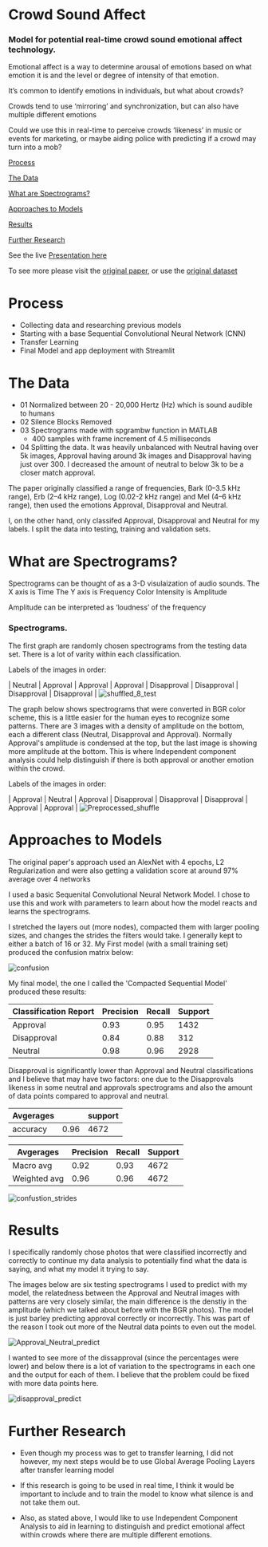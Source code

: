 # Crowd Sound Affect
### Model for potential real-time crowd sound emotional affect technology.

Emotional affect is a way to determine arousal of emotions based on what emotion it is and the level or degree of intensity of that emotion.

It’s common to identify emotions in individuals, but what about crowds?

Crowds tend to use ‘mirroring’ and synchronization, 
but can also have multiple different emotions

Could we use this in real-time to perceive crowds ‘likeness’ in music or events for marketing, or maybe aiding police with predicting if a crowd may turn into a mob?


[Process](#Process)

[The Data](#The-Data)

[What are Spectrograms?](#What-are-Spectrograms?)

[Approaches to Models](#Approaches-to-Models)

[Results](#Results)

[Further Research](#Further-Research)

See the live [Presentation here](https://www.loom.com/share/2ccdf31949c8480b90c3b2ecad3cb2a3)


To see more please visit the [original paper](https://link.springer.com/article/10.1007/s11042-020-09428-x), or use the [original dataset](https://ieee-dataport.org/open-access/emotional-crowd-sound)


# Process
- Collecting data and researching previous models 
- Starting with a base Sequential Convolutional Neural Network (CNN)
- Transfer Learning
- Final Model and app deployment with Streamlit

# The Data

- 01 Normalized between 20 - 20,000 Hertz (Hz) which is sound audible to humans
- 02 Silence Blocks Removed
- 03 Spectrograms made with spgrambw function in MATLAB
    - 400 samples with frame increment of 4.5 milliseconds
- 04 Splitting the data. It was heavily unbalanced with Neutral having over 5k images, Approval having around 3k images and Disapproval having just over 300. I decreased the amount of neutral to below 3k to be a closer match approval.

The paper originally classified a range of frequencies, Bark (0–3.5 kHz range), Erb (2–4 kHz range), Log (0.02-2 kHz range) and Mel (4–6 kHz range), then used the emotions Approval, Disapproval and Neutral.

I, on the other hand, only classifed Approval, Disapproval and Neutral for my labels. I split the data into testing, training and validation sets. 

# What are Spectrograms?
Spectrograms can be thought of as a 3-D visulaization of audio sounds. 
The X axis is Time
The Y axis is Frequency 
Color Intensity is Amplitude

Amplitude can be interpreted as ‘loudness’ of the frequency
### Spectrograms. 
The first graph are randomly chosen spectrograms from the testing data set. There is a lot of varity within each classification. 

Labels of the images in order: 

| Neutral |             Approval |          Approval |             Approval |                   Disapproval |          Disapproval |          Disapproval |          Disapproval |
![shuffled_8_test](https://user-images.githubusercontent.com/61055286/129239920-b92cad62-a77b-4a9e-b7f1-c6a85776ac5e.png)

The graph below shows spectrograms that were converted in BGR color scheme, this is a little easier for the human eyes to recognize some patterns. There are 3 images with a density of amplitude on the bottom, each a different class (Neutral, Disapproval and Approval). Normally Approval's amplitude is condensed at the top, but the last image is showing more amplitude at the bottom. This is where Independent component analysis could help distinguish if there is both approval or another emotion within the crowd. 

Labels of the images in order: 

| Approval    |     Neutral      |     Approval        |       Disapproval  |      Disapproval    |    Disapproval    |      Approval   |           Approval |
![Preprocessed_shuffle](https://user-images.githubusercontent.com/61055286/129240138-66e4c694-9b58-4b6b-b75b-364cb82140fe.png)

# Approaches to Models
The original paper's approach used an AlexNet with 4 epochs, L2 Regularization and were also getting a validation score at around 97% average over 4 networks

I used a basic Sequenital Convolutional Neural Network Model. I chose to use this and work with parameters to learn about how the model reacts and learns the spectrograms. 

I stretched the layers out (more nodes), compacted them with larger pooling sizes, and changes the strides the filters would take. I generally kept to either a batch of 16 or 32. My First model (with a small training set) produced the confusion matrix below:


![confusion](https://user-images.githubusercontent.com/61055286/129240288-5ef1ad3f-312d-4d5a-85e4-f2383f7e6420.png)

My final model, the one I called the 'Compacted Sequential Model' produced these results:

|   Classification Report | Precision   | Recall   | Support|
|-----------------|--------|---------|-------|
|    Approval      | 0.93     | 0.95     | 1432|
| Disapproval      | 0.84    |  0.88      | 312|
|     Neutral      | 0.98   |   0.96     | 2928|

Disapproval is significantly lower than Approval and Neutral classifications and I believe that may have two factors: one due to the Disapprovals likeness in some neutral and approvals spectrograms and also the amount of data points compared to approval and neutral. 


|   Avgerages |  | support|
|-----------|--------|--------|
|    accuracy |0.96 |   4672|


|   Avgerages | Precision   | Recall   | Support|
|--------------|------------|------------|--------|
|   Macro avg    |   0.92    |  0.93   |   4672|
| Weighted avg  |     0.96    |  0.96 |     4672|


![confustion_strides](https://user-images.githubusercontent.com/61055286/129240377-5a8fbee0-7add-4fc7-b1da-6bf625b8c317.png)

# Results
I specifically randomly chose photos that were classified incorrectly and correctly to continue my data analysis to potentially find what the data is saying, and what my model it trying to say. 

 The images below are six testing spectrograms I used to predict with my model, the relatedness between the Approval and Neutral images with patterns are very closely similar, the main difference is the denstiy in the amplitude (which we talked about before with the BGR photos). The model is just barley predicting approval correctly or incorrectly. This was part of the reason I took out more of the Neutral data points to even out the model. 

![Approval_Neutral_predict](https://user-images.githubusercontent.com/61055286/129246995-501b5f60-2e20-47e0-884b-6cbc0d7d0038.png)

I wanted to see more of the dissapproval (since the percentages were lower) and below there is a lot of variation to the spectrograms in each one and the output for each of them. I believe that the problem could be fixed with more data points here. 

![disapproval_predict](https://user-images.githubusercontent.com/61055286/129246999-5f7cef7a-5513-4fa4-ba85-c1e05f0a4653.png)


# Further Research

* Even though my process was to get to transfer learning, I did not however, my next steps would be to use Global Average Pooling Layers after transfer learning model

* If this research is going to be used in real time, I think it would be important to include and to train the model to know what silence is and not take them out.

* Also, as stated above, I would like to use Independent Component Analysis to aid in learning to distinguish and predict emotional affect within crowds where there are multiple different emotions. 
